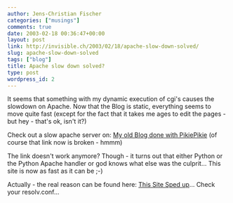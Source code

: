 ```yaml
---
author: Jens-Christian Fischer
categories: ["musings"]
comments: true
date: 2003-02-18 00:36:47+00:00
layout: post
link: http://invisible.ch/2003/02/18/apache-slow-down-solved/
slug: apache-slow-down-solved
tags: ["blog"]
title: Apache slow down solved?
type: post
wordpress_id: 2
---
```


It seems that something with my dynamic execution of cgi's causes the slowdown on Apache. Now that the Blog is static, everything seems to move quite fast (except for the fact that it takes me ages to edit the pages  - but hey - that's ok, isn't it?)

Check out a slow apache server on: [My old Blog done with PikiePikie](http://www.invisible.ch/cgi-bin/pikie) (of course that link now is broken - hmmm)

The link doesn't work anymore? Though - it turns out that either Python or the Python Apache handler or god knows what else was the culprit... This site is now as fast as it can be ;-)

Actually - the real reason can be found here: [This Site Sped up](http://www.invisible.ch/archives/000061.html)... Check your resolv.conf...
